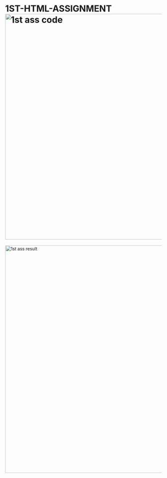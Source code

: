 # 1ST-HTML-ASSIGNMENT<img width="1356" height="725" alt="1st ass code" src="https://github.com/user-attachments/assets/475636c3-56d2-4923-93b9-a31efe0e4242" />
<img width="1363" height="731" alt="1st ass result" src="https://github.com/user-attachments/assets/6f631d89-458f-4259-ba53-32caa1579c3f" />
